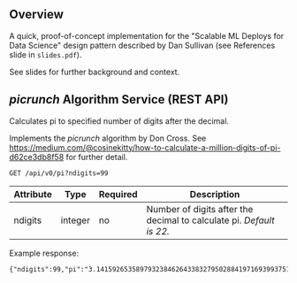 ## Overview
A quick, proof-of-concept implementation for the "Scalable ML Deploys for Data Science" design pattern described by Dan Sullivan (see References slide in `slides.pdf`).

See slides for further background and context.

## *picrunch* Algorithm Service (REST API)
Calculates pi to specified number of digits after the decimal.

Implements the *picrunch* algorithm by Don Cross. See https://medium.com/@cosinekitty/how-to-calculate-a-million-digits-of-pi-d62ce3db8f58 for further detail.

```
GET /api/v0/pi?ndigits=99
```

| Attribute | Type | Required | Description |
| ------ | ------ | ------ | ------ |
| ndigits | integer | no | Number of digits after the decimal to calculate pi. *Default is 22.* |

Example response:
```
{"ndigits":99,"pi":"3.141592653589793238462643383279502884197169399375105820974944592307816406286208998628034825342117067"}
```
